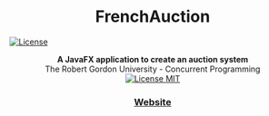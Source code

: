 <h1 align="center">FrenchAuction</h1>

[![License](https://img.shields.io/badge/license-MIT-blue.svg)](https://opensource.org/licenses/MIT)

<div align="center">
  <strong>A JavaFX application to create an auction system</strong>
</div>
<div align="center">
  The Robert Gordon University - Concurrent Programming
</div>

<div align="center">
  <a href="https://opensource.org/licenses/MIT">
    <img src="https://img.shields.io/badge/license-MIT-blue.svg" alt="License MIT" />
  </a>
</div>

<div align="center">
  <h3>
    <a href="https://hugoextrat.com">
      Website
    </a>
  </h3>
</div>
